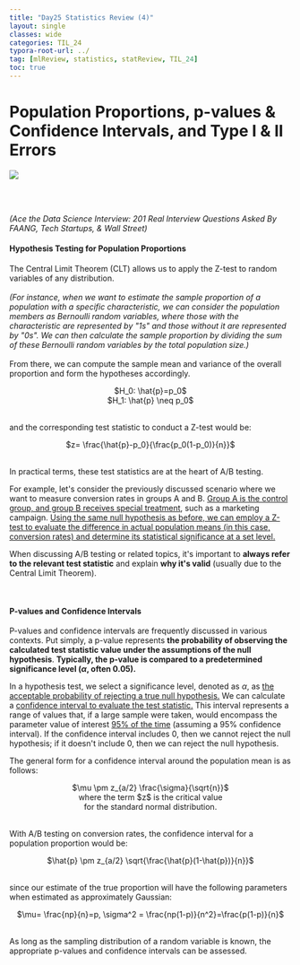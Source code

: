 ```yaml
---
title: "Day25 Statistics Review (4)"
layout: single
classes: wide
categories: TIL_24
typora-root-url: ../
tag: [mlReview, statistics, statReview, TIL_24]
toc: true 
---
```


# Population Proportions, p-values & Confidence Intervals, and Type I & II Errors

<img src="/blog/images/2024-06-20-TIL24_Day25/97DF18BE-8EA0-4940-8432-E5A557A74D1C_1_105_c.jpeg">

<br><br>

*(Ace the Data Science Interview: 201 Real Interview Questions Asked By FAANG, Tech Startups, & Wall Street)*

#### Hypothesis Testing for Population Proportions

The Central Limit Theorem (CLT) allows us to apply the Z-test to random variables of any distribution. <br><br>
*(For instance, when we want to estimate the sample proportion of a population with a specific characteristic, we can consider the population members as Bernoulli random variables, where those with the characteristic are represented by "1s" and those without it are represented by "0s". We can then calculate the sample proportion by dividing the sum of these Bernoulli random variables by the total population size.)* <br><br>From there, we can compute the sample mean and variance of the overall proportion and form the hypotheses accordingly.

<center>
  $H_0: \hat{p}=p_0$ <br>
  $H_1: \hat{p} \neq p_0$ <br><br>
</center>


and the corresponding test statistic to conduct a Z-test would be:

<center>
  $z= \frac{\hat{p}-p_0}{\frac{p_0(1-p_0)}{n}}$ <br><br>
</center>


In practical terms, these test statistics are at the heart of A/B testing. 

For example, let's consider the previously discussed scenario where we want to measure conversion rates in groups A and B. <u>Group A is the control group, and group B receives special treatment</u>, such as a marketing campaign. <u>Using the same null hypothesis as before, we can employ a Z-test to evaluate the difference in actual population means (in this case, conversion rates) and determine its statistical significance at a set level.</u>

When discussing A/B testing or related topics, it's important to **always refer to the relevant test statistic** and explain **why it's valid** (usually due to the Central Limit Theorem).

<br>

#### P-values and Confidence Intervals

P-values and confidence intervals are frequently discussed in various contexts. Put simply, a p-value represents **the probability of observing the calculated test statistic value under the assumptions of the null hypothesis**. **Typically, the p-value is compared to a predetermined significance level ($\alpha$, often 0.05).**

In a hypothesis test, we select a significance level, denoted as $\alpha$, as <u>the acceptable probability of rejecting a true null hypothesis.</u> We can calculate a <u>confidence interval to evaluate the test statistic.</u> This interval represents a range of values that, if a large sample were taken, would encompass the parameter value of interest <u>95% of the time</u> (assuming a 95% confidence interval). If the confidence interval includes 0, then we cannot reject the null hypothesis; if it doesn't include 0, then we can reject the null hypothesis.



The general form for a confidence interval around the population mean is as follows: 

<center>
  $\mu \pm z_{a/2} \frac{\sigma}{\sqrt{n}}$
  <br> where the term $z$ is the critical value <br>
  for the standard normal distribution.
</center>

<br>

With A/B testing on conversion rates, the confidence interval for a population proportion would be: 

<center>
  $\hat{p} \pm z_{a/2} \sqrt{\frac{\hat{p}(1-\hat{p})}{n}}$ <br><br>
</center>

since our estimate of the true proportion will have the following parameters when estimated as approximately Gaussian: 

<center>
  $\mu= \frac{np}{n}=p, \sigma^2 = \frac{np(1-p)}{n^2}=\frac{p(1-p)}{n}$ <br>
</center>



<br>

As long as the sampling distribution of a random variable is known, the appropriate p-values and confidence intervals can be assessed.



<br><br>

